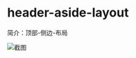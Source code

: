 # header-aside-layout

简介：顶部-侧边-布局

![截图](https://img.alicdn.com/tfs/TB1.d2CpGmWBuNjy1XaXXXCbXXa-2840-1596.png)
